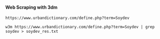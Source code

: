 #### Web Scraping with 3dm

    https://www.urbandictionary.com/define.php?term=Soydev
    
    w3m https://www.urbandictionary.com/define.php?term=Soydev | grep soydev > soydev_res.txt
